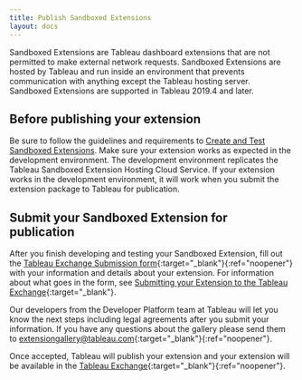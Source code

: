 ```yaml
---
title: Publish Sandboxed Extensions
layout: docs
---
```


Sandboxed Extensions are Tableau dashboard extensions that are not permitted to make external network requests. Sandboxed Extensions are hosted by Tableau and run inside an environment that prevents communication with anything except the Tableau hosting server. Sandboxed Extensions are supported in Tableau 2019.4 and later.

## Before publishing your extension

Be sure to follow the guidelines and requirements to [Create and Test Sandboxed Extensions]({{site.baseurl}}/docs/trex_sandbox_test.html). Make sure your extension works as expected in the development environment. The development environment replicates the Tableau Sandboxed Extension Hosting Cloud Service. If your extension works in the development environment, it will work when you submit the extension package to Tableau for publication.


## Submit your Sandboxed Extension for publication

After you finish developing and testing your Sandboxed Extension, fill out the [Tableau Exchange Submission form](https://tabsoft.co/gallerysubmit){:target="_blank"}{:ref="noopener"} with your information and details about your extension.
For information about what goes in the form, see [Submitting your Extension to the Tableau Exchange]({{site.baseurl}}/docs/ux_extension_gallery.html){:target="_blank"}.

Our developers from the Developer Platform team at Tableau will let you know the next steps including legal agreements after you submit your information. If you have any questions about the gallery please send them to [extensiongallery@tableau.com](mailto:extensiongallery@tableau.com){:target="_blank"}{:ref="noopener"}.

Once accepted, Tableau will publish your extension and your extension will be available in the [Tableau Exchange](https://extensiongallery.tableau.com/){:target="_blank"}{:ref="noopener"}.  




